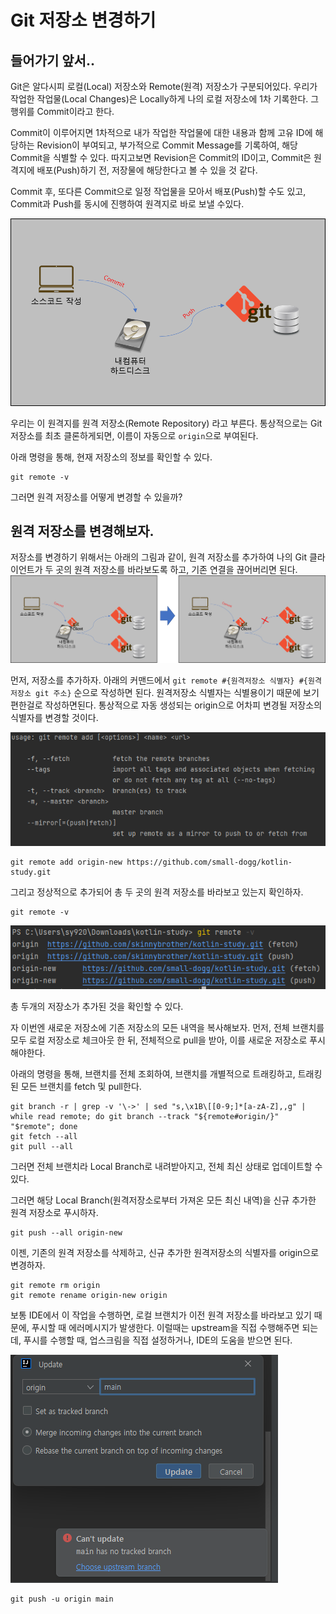 # Git 저장소 변경하기

## 들어가기 앞서..
Git은 알다시피 로컬(Local) 저장소와 Remote(원격) 저장소가 구분되어있다.
우리가 작업한 작업물(Local Changes)은 Locally하게 나의 로컬 저장소에 1차 기록한다.
그 행위를 Commit이라고 한다.

Commit이 이루어지면 1차적으로 내가 작업한 작업물에 대한 내용과 함께 고유 ID에 해당하는 Revision이 부여되고,
부가적으로 Commit Message를 기록하여, 해당 Commit을 식별할 수 있다. 따지고보면 Revision은 Commit의 ID이고,
Commit은 원격지에 배포(Push)하기 전, 저장물에 해당한다고 볼 수 있을 것 같다.

Commit 후, 또다른 Commit으로 일정 작업물을 모아서 배포(Push)할 수도 있고, Commit과 Push를 동시에 진행하여 원격지로 바로 보낼 수있다.

![img.png](img.png)

우리는 이 원격지를 원격 저장소(Remote Repository) 라고 부른다.
통상적으로는 Git 저장소를 최초 클론하게되면, 이름이 자동으로 `origin`으로 부여된다.

아래 명령을 통해, 현재 저장소의 정보를 확인할 수 있다.
```shell
git remote -v
```

그러면 원격 저장소를 어떻게 변경할 수 있을까?

## 원격 저장소를 변경해보자.

저장소를 변경하기 위해서는 아래의 그림과 같이, 원격 저장소를 추가하여 나의 Git 클라이언트가 두 곳의 원격 저장소를 바라보도록 하고,
기존 연결을 끊어버리면 된다.
![img_1.png](img_1.png)

먼저, 저장소를 추가하자. 아래의 커맨드에서 `git remote #{원격저장소 식별자} #{원격 저장소 git 주소}` 순으로 작성하면 된다.
원격저장소 식별자는 식별용이기 때문에 보기 편한걸로 작성하면된다. 통상적으로 자동 생성되는 origin으로 어차피 변경될 저장소의 식별자를 변경할 것이다.

![img_2.png](img_2.png)

```shell
git remote add origin-new https://github.com/small-dogg/kotlin-study.git
```

그리고 정상적으로 추가되어 총 두 곳의 원격 저장소를 바라보고 있는지 확인하자.
```shell
git remote -v
```

![img_3.png](img_3.png)

총 두개의 저장소가 추가된 것을 확인할 수 있다.

자 이번엔 새로운 저장소에 기존 저장소의 모든 내역을 복사해보자.
먼저, 전체 브랜치를 모두 로컬 저장소로 체크아웃 한 뒤, 전체적으로 pull을 받아, 이를 새로운 저장소로 푸시해야한다.

아래의 명령을 통해, 브랜치를 전체 조회하여, 브랜치를 개별적으로 트래킹하고, 트래킹된 모든 브랜치를 fetch 및 pull한다.
```shell
git branch -r | grep -v '\->' | sed "s,\x1B\[[0-9;]*[a-zA-Z],,g" | while read remote; do git branch --track "${remote#origin/}" "$remote"; done
git fetch --all
git pull --all
```

그러면 전체 브랜치라 Local Branch로 내려받아지고, 전체 최신 상태로 업데이트할 수 있다.

그러면 해당 Local Branch(원격저장소로부터 가져온 모든 최신 내역)을 신규 추가한 원격 저장소로 푸시하자.
```shell
git push --all origin-new
```

이젠, 기존의 원격 저장소를 삭제하고, 신규 추가한 원격저장소의 식별자를 origin으로 변경하자.
```shell
git remote rm origin
git remote rename origin-new origin
```

보통 IDE에서 이 작업을 수행하면, 로컬 브랜치가 이전 원격 저장소를 바라보고 있기 때문에, 푸시할 때 에러메시지가 발생한다.
이럴때는 upstream을 직접 수행해주면 되는데, 푸시를 수행할 때, 업스크림을 직접 설정하거나, IDE의 도움을 받으면 된다.

![img_4.png](img_4.png)

```shell
git push -u origin main
```